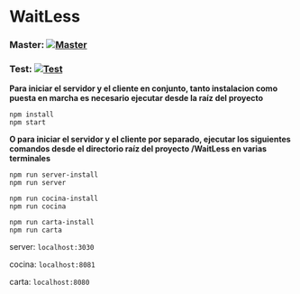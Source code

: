 
# WaitLess 

### Master: [![Master](https://travis-ci.com/UNIZAR-30248-2018-GPS/WaitLess.svg?branch=master)](https://travis-ci.com/UNIZAR-30248-2018-GPS/WaitLess)
### Test: [![Test](https://travis-ci.com/UNIZAR-30248-2018-GPS/WaitLess.svg?branch=test)](https://travis-ci.com/UNIZAR-30248-2018-GPS/WaitLess)

**Para iniciar el servidor y el cliente en conjunto, tanto instalacion como puesta en marcha es necesario ejecutar desde la raíz del proyecto**
````
npm install
npm start
````
**O para iniciar el servidor y el cliente por separado, ejecutar los siguientes comandos desde el directorio raíz del proyecto /WaitLess en varias terminales**
````
npm run server-install
npm run server

npm run cocina-install
npm run cocina

npm run carta-install
npm run carta
````

server: `localhost:3030`

cocina: `localhost:8081`

carta: `localhost:8080`
